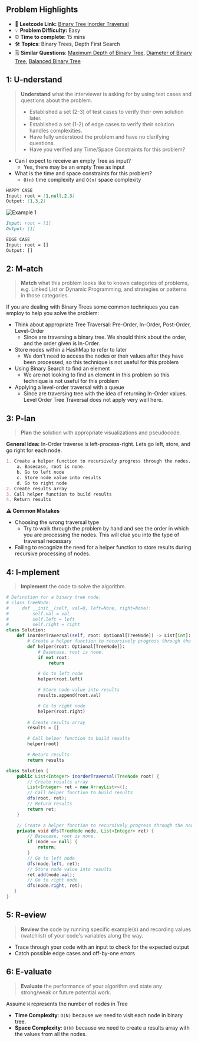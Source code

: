 ## Problem Highlights

* 🔗 **Leetcode Link:** [Binary Tree Inorder Traversal](https://leetcode.com/problems/binary-tree-inorder-traversal/)
* 💡 **Problem Difficulty:** Easy
* ⏰ **Time to complete**: 15 mins
* 🛠️ **Topics**: Binary Trees, Depth First Search
* 🗒️ **Similar Questions**: [Maximum Depth of Binary Tree](https://leetcode.com/problems/maximum-depth-of-binary-tree/), [Diameter of Binary Tree](https://leetcode.com/problems/diameter-of-binary-tree/), [Balanced Binary Tree](https://leetcode.com/problems/balanced-binary-tree/)
 
## 1: U-nderstand
 
> **Understand** what the interviewer is asking for by using test cases and questions about the problem.
> 
> - Established a set (2-3) of test cases to verify their own solution later.
> - Established a set (1-2) of edge cases to verify their solution handles complexities.
> - Have fully understood the problem and have no clarifying questions.
> - Have you verified any Time/Space Constraints for this problem?

- Can I expect to receive an empty Tree as input?
  - Yes, there may be an empty Tree as input
- What is the time and space constraints for this problem?
    - `O(n)` time complexity and `O(n)` space complexity
   
```markdown
HAPPY CASE
Input: root = [1,null,2,3]
Output: [1,3,2]
```

![Example 1](https://assets.leetcode.com/uploads/2020/09/15/inorder_1.jpg)

```markdown
Input: root = [1]
Output: [1]

EDGE CASE
Input: root = []
Output: []
```   
    
## 2: M-atch

> **Match** what this problem looks like to known categories of problems, e.g. Linked List or Dynamic Programming, and strategies or patterns in those categories.

If you are dealing with Binary Trees some common techniques you can employ to help you solve the problem:

- Think about appropriate Tree Traversal: Pre-Order, In-Order, Post-Order, Level-Order
    - Since are traversing a binary tree. We should think about the order, and the order given is In-Order.
- Store nodes within a HashMap to refer to later
    - We don't need to access the nodes or their values after they have been processed, so this technique is not useful for this problem
- Using Binary Search to find an element
    - We are not looking to find an element in this problem so this technique is not useful for this problem
- Applying a level-order traversal with a queue
    - Since are traversing tree with the idea of returning In-Order values. Level Order Tree Traversal does not apply very well here.

## 3: P-lan

> **Plan** the solution with appropriate visualizations and pseudocode.

**General Idea:** In-Order traverse is left-process-right. Lets go left, store, and go right for each node.

```markdown
1. Create a helper function to recursively progress through the nodes.
    a. Basecase, root is none. 
    b. Go to left node
    c. Store node value into results
    d. Go to right node
2. Create results array
3. Call helper function to build results
4. Return results 
```

**⚠️ Common Mistakes**
- Choosing the wrong traversal type
    - Try to walk through the problem by hand and see the order in which you are processing the nodes. This will clue you into the type of traversal necessary
- Failing to recognize the need for a helper function to store results during recursive processing of nodes.
## 4: I-mplement

> **Implement** the code to solve the algorithm.

```python
# Definition for a binary tree node.
# class TreeNode:
#     def __init__(self, val=0, left=None, right=None):
#         self.val = val
#         self.left = left
#         self.right = right
class Solution:
    def inorderTraversal(self, root: Optional[TreeNode]) -> List[int]:
        # Create a helper function to recursively progress through the nodes
        def helper(root: Optional[TreeNode]):
            # Basecase, root is none. 
            if not root:
                return

            # Go to left node
            helper(root.left)

            # Store node value into results
            results.append(root.val)

            # Go to right node
            helper(root.right)
        
        # Create results array
        results = []

        # Call helper function to build results
        helper(root)

        # Return results 
        return results
```
```java
class Solution {
    public List<Integer> inorderTraversal(TreeNode root) {
        // Create results array
        List<Integer> ret = new ArrayList<>();
        // Call helper function to build results
        dfs(root, ret);
        // Return results 
        return ret;
    }

    // Create a helper function to recursively progress through the nodes
    private void dfs(TreeNode node, List<Integer> ret) {
        // Basecase, root is none. 
        if (node == null) {
            return;
        }
        // Go to left node
        dfs(node.left, ret);
        // Store node value into results
        ret.add(node.val);
        // Go to right node
        dfs(node.right, ret);
   }
}
```
    
## 5: R-eview

> **Review** the code by running specific example(s) and recording values (watchlist) of your code's variables along the way.

- Trace through your code with an input to check for the expected output
- Catch possible edge cases and off-by-one errors

## 6: E-valuate

> **Evaluate** the performance of your algorithm and state any strong/weak or future potential work.

Assume `N` represents the number of nodes in Tree
    
* **Time Complexity**: `O(N)` because we need to visit each node in binary tree.
* **Space Complexity**: `O(N)` because we need to create a results array with the values from all the nodes. 